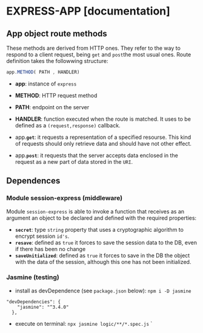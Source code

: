 # EXPRESS-APP [documentation]

## **App object route methods**
These methods are derived from HTTP ones. They refer to the way to respond to a client request, being `get` and `post`the most usual ones. Route definition takes the followwing structure:
```javascript
app.METHOD( PATH , HANDLER)
```

* **app**: instance of `express`
* **METHOD**: HTTP request method
* **PATH**: endpoint on the server 
* **HANDLER**: function executed when the route is matched. It uses to be defined as a `(request,response)` callback.

* app.**`get`**: it requests a representation of a specified resourse. This kind of requests should only retrieve data and should have not other effect.
* app.**`post`**: it requests that the server accepts data enclosed in the request as a new part of data stored in the `URI`.

## **Dependences**
### **Module session-express (middleware)**
Module `session-express` is able to invoke a function that receives as an argument an object to be declared and defined with the required properties:
* **`secret`**: type `string` property that uses a cryptographic algorithm to encrypt session `id's`.
* **`resave`**: defined as `true` it forces to save the session data to the DB, even if there has been no change
* **`saveUnitialized`**: defined as `true` it forces to save in the DB the object with the data of the session, although this one has not been initialized.

### **Jasmine (testing)**
* install as devDependence (see `package.json` below): `npm i -D jasmine`
```javascritp
"devDependencies": {
    "jasmine": "^3.4.0"
  },
  ```
* execute on terminal: `npx jasmine logic/**/*.spec.js`
`